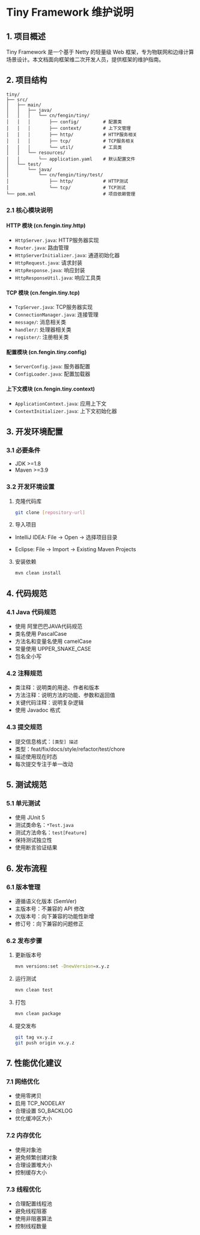 # Tiny Framework 维护说明

## 1. 项目概述

Tiny Framework 是一个基于 Netty 的轻量级 Web 框架，专为物联网和边缘计算场景设计。本文档面向框架维二次开发人员，提供框架的维护指南。

## 2. 项目结构

```
tiny/
├── src/
│   ├── main/
│   │   ├── java/
│   │   │   └── cn/fengin/tiny/
│   │   │       ├── config/         # 配置类
│   │   │       ├── context/        # 上下文管理
│   │   │       ├── http/           # HTTP服务相关
│   │   │       ├── tcp/            # TCP服务相关
│   │   │       └── util/           # 工具类
│   │   └── resources/
│   │       └── application.yaml    # 默认配置文件
│   └── test/
│       └── java/
│           └── cn/fengin/tiny/test/
│               ├── http/           # HTTP测试
│               └── tcp/            # TCP测试
└── pom.xml                         # 项目依赖管理
```

### 2.1 核心模块说明

#### HTTP 模块 (cn.fengin.tiny.http)

- `HttpServer.java`: HTTP服务器实现
- `Router.java`: 路由管理
- `HttpServerInitializer.java`: 通道初始化器
- `HttpRequest.java`: 请求封装
- `HttpResponse.java`: 响应封装
- `HttpResponseUtil.java`: 响应工具类

#### TCP 模块 (cn.fengin.tiny.tcp)

- `TcpServer.java`: TCP服务器实现
- `ConnectionManager.java`: 连接管理
- `message/`: 消息相关类
- `handler/`: 处理器相关类
- `register/`: 注册相关类

#### 配置模块 (cn.fengin.tiny.config)

- `ServerConfig.java`: 服务器配置
- `ConfigLoader.java`: 配置加载器

#### 上下文模块 (cn.fengin.tiny.context)

- `ApplicationContext.java`: 应用上下文
- `ContextInitializer.java`: 上下文初始化器

## 3. 开发环境配置

### 3.1 必要条件

- JDK >=1.8
- Maven >=3.9

### 3.2 开发环境设置

1. 克隆代码库
   
   ```bash
   git clone [repository-url]
   ```

2. 导入项目
- IntelliJ IDEA: File -> Open -> 选择项目目录

- Eclipse: File -> Import -> Existing Maven Projects
3. 安装依赖
   
   ```bash
   mvn clean install
   ```

## 4. 代码规范

### 4.1 Java 代码规范

- 使用 阿里巴巴JAVA代码规范
- 类名使用 PascalCase
- 方法名和变量名使用 camelCase
- 常量使用 UPPER_SNAKE_CASE
- 包名全小写

### 4.2 注释规范

- 类注释：说明类的用途、作者和版本
- 方法注释：说明方法的功能、参数和返回值
- 关键代码注释：说明复杂逻辑
- 使用 Javadoc 格式

### 4.3 提交规范

- 提交信息格式：`[类型] 描述`
- 类型：feat/fix/docs/style/refactor/test/chore
- 描述使用现在时态
- 每次提交专注于单一改动

## 5. 测试规范

### 5.1 单元测试

- 使用 JUnit 5
- 测试类命名：`*Test.java`
- 测试方法命名：`test[Feature]`
- 保持测试独立性
- 使用断言验证结果

## 6. 发布流程

### 6.1 版本管理

- 遵循语义化版本 (SemVer)
- 主版本号：不兼容的 API 修改
- 次版本号：向下兼容的功能性新增
- 修订号：向下兼容的问题修正

### 6.2 发布步骤

1. 更新版本号
   
   ```bash
   mvn versions:set -DnewVersion=x.y.z
   ```

2. 运行测试
   
   ```bash
   mvn clean test
   ```

3. 打包
   
   ```bash
   mvn clean package
   ```

4. 提交发布
   
   ```bash
   git tag vx.y.z
   git push origin vx.y.z
   ```

## 7. 性能优化建议

### 7.1 网络优化

- 使用零拷贝
- 启用 TCP_NODELAY
- 合理设置 SO_BACKLOG
- 优化缓冲区大小

### 7.2 内存优化

- 使用对象池
- 避免频繁创建对象
- 合理设置堆大小
- 控制缓存大小

### 7.3 线程优化

- 合理配置线程池
- 避免线程阻塞
- 使用非阻塞算法
- 控制线程数量